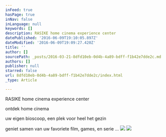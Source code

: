 ```yaml
---
inFeed: true
hasPage: true
inNav: false
inLanguage: null
keywords: []
description: RASIKE home cinema experience center
datePublished: '2016-06-09T19:10:05.897Z'
dateModified: '2016-06-09T19:09:27.420Z'
title: ''
author: []
sourcePath: _posts/2016-03-21-8dfd10eb-0d4b-4a89-bdff-f1b42e7dde2c.md
authors: []
publisher: null
starred: false
url: 8dfd10eb-0d4b-4a89-bdff-f1b42e7dde2c/index.html
_type: Article

---
```

RASIKE home cinema experience center

ontdek home cinema

uw eigen bioscoop, een plek voor heel het gezin

geniet samen van uw favoriete film, games, en serie ...
![](https://the-grid-user-content.s3-us-west-2.amazonaws.com/2d2367be-d98e-4394-9641-e986ca339e4a.png)
![](https://the-grid-user-content.s3-us-west-2.amazonaws.com/8068e9ff-205e-4c6b-a926-f3d486f5a5e8.png)